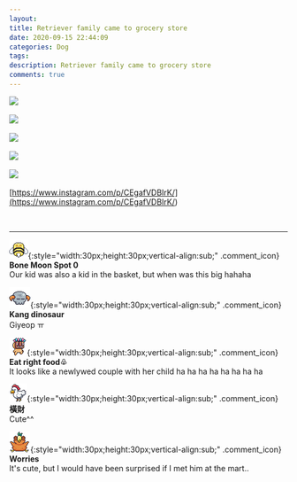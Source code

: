 ```yaml
---
layout: 
title: Retriever family came to grocery store
date: 2020-09-15 22:44:09
categories: Dog
tags: 
description: Retriever family came to grocery store
comments: true
---
```


![](https://blog.kakaocdn.net/dn/yGBik/btqIhYFbAdL/eIomNp3hVRkvckYgUpFXWk/img.png)

![](https://blog.kakaocdn.net/dn/bXkUE7/btqH4kXBi9X/lJ4Dkg63d7ksGkcv92GRzk/img.png)

![](https://blog.kakaocdn.net/dn/ufmzD/btqIh0bVPKZ/ChPk4k4JmOJhaIGbpK49p0/img.png)

![](https://blog.kakaocdn.net/dn/bbqILO/btqH0qKNyfa/fKliNU5nlOTg3fsRt3AT2K/img.png)

![](https://blog.kakaocdn.net/dn/y0t7U/btqH2dYKk2u/3JrIHCU7Yxri0RudXaNEVk/img.png)

[https://www.instagram.com/p/CEgafVDBIrK/](<https://www.instagram.com/p/CEgafVDBIrK/>)

​

* * *

![comment](/assets/character/bee.png){:style="width:30px;height:30px;vertical-align:sub;" .comment_icon} **Bone Moon Spot 0**  
Our kid was also a kid in the basket, but when was this big hahaha   
  
![comment](/assets/character/skull.png){:style="width:30px;height:30px;vertical-align:sub;" .comment_icon} **Kang dinosaur**  
Giyeop ㅠ   
  
![comment](/assets/character/mask.png){:style="width:30px;height:30px;vertical-align:sub;" .comment_icon} **Eat right food♧**  
It looks like a newlywed couple with her child ha ha ha ha ha ha ha ha   
  
![comment](/assets/character/chicken.png){:style="width:30px;height:30px;vertical-align:sub;" .comment_icon} **橫財**  
Cute^^   
  
![comment](/assets/character/bird.png){:style="width:30px;height:30px;vertical-align:sub;" .comment_icon} **Worries**  
It's cute, but I would have been surprised if I met him at the mart..   
  

